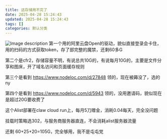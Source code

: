 ```yaml
---
title: 这存储用不完了
date: 2025-04-28 15:24:43
updated: 2025-04-28 15:24:43
tags: []
categories: 默认分类
---
```


![Image description](https://s.rmimg.com/2025-04-28/1745845841-390892-2025-04-28-210911.png)
第一个用的阿里云盘Open的驱动，貌似直接登录会卡住，用的扫码的方式获取token，存了部完整的魔禁，还剩60多G

第二个是cfr2，存储容量不明，有说总共10G的，有说每月10G的，主要是文件分享和图床，开了域名访问和页面缓存规则

第三个是看到 https://www.nodeloc.com/d/27848 领的，现在被薅没了，选的ny

第四个是看到 https://www.nodeloc.com/d/5943 领的，没用邀请码，貌似现在是超过20G要收费了

这个Alist部署在claw cloud run上，每月5刀赠金，消耗0.04每天，完全没问题

挂载时策略选302，与服务商服务器直连，不会消耗alist服务器流量

还剩 60+25+20=105G，完全够用，我不是屯屯党
